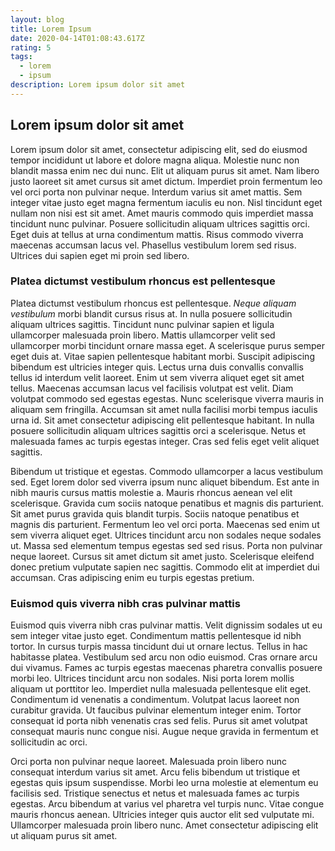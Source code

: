 ```yaml
---
layout: blog
title: Lorem Ipsum
date: 2020-04-14T01:08:43.617Z
rating: 5
tags:
  - lorem
  - ipsum
description: Lorem ipsum dolor sit amet
---
```

## Lorem ipsum dolor sit amet

Lorem ipsum dolor sit amet, consectetur adipiscing elit, sed do eiusmod tempor incididunt ut labore et dolore magna aliqua. Molestie nunc non blandit massa enim nec dui nunc. Elit ut aliquam purus sit amet. Nam libero justo laoreet sit amet cursus sit amet dictum. Imperdiet proin fermentum leo vel orci porta non pulvinar neque. Interdum varius sit amet mattis. Sem integer vitae justo eget magna fermentum iaculis eu non. Nisl tincidunt eget nullam non nisi est sit amet. Amet mauris commodo quis imperdiet massa tincidunt nunc pulvinar. Posuere sollicitudin aliquam ultrices sagittis orci. Eget duis at tellus at urna condimentum mattis. Risus commodo viverra maecenas accumsan lacus vel. Phasellus vestibulum lorem sed risus. Ultrices dui sapien eget mi proin sed libero.

### Platea dictumst vestibulum rhoncus est pellentesque

Platea dictumst vestibulum rhoncus est pellentesque. *Neque aliquam vestibulum* morbi blandit cursus risus at. In nulla posuere sollicitudin aliquam ultrices sagittis. Tincidunt nunc pulvinar sapien et ligula ullamcorper malesuada proin libero. Mattis ullamcorper velit sed ullamcorper morbi tincidunt ornare massa eget. A scelerisque purus semper eget duis at. Vitae sapien pellentesque habitant morbi. Suscipit adipiscing bibendum est ultricies integer quis. Lectus urna duis convallis convallis tellus id interdum velit laoreet. Enim ut sem viverra aliquet eget sit amet tellus. Maecenas accumsan lacus vel facilisis volutpat est velit. Diam volutpat commodo sed egestas egestas. Nunc scelerisque viverra mauris in aliquam sem fringilla. Accumsan sit amet nulla facilisi morbi tempus iaculis urna id. Sit amet consectetur adipiscing elit pellentesque habitant. In nulla posuere sollicitudin aliquam ultrices sagittis orci a scelerisque. Netus et malesuada fames ac turpis egestas integer. Cras sed felis eget velit aliquet sagittis.

Bibendum ut tristique et egestas. Commodo ullamcorper a lacus vestibulum sed. Eget lorem dolor sed viverra ipsum nunc aliquet bibendum. Est ante in nibh mauris cursus mattis molestie a. Mauris rhoncus aenean vel elit scelerisque. Gravida cum sociis natoque penatibus et magnis dis parturient. Sit amet purus gravida quis blandit turpis. Sociis natoque penatibus et magnis dis parturient. Fermentum leo vel orci porta. Maecenas sed enim ut sem viverra aliquet eget. Ultrices tincidunt arcu non sodales neque sodales ut. Massa sed elementum tempus egestas sed sed risus. Porta non pulvinar neque laoreet. Cursus sit amet dictum sit amet justo. Scelerisque eleifend donec pretium vulputate sapien nec sagittis. Commodo elit at imperdiet dui accumsan. Cras adipiscing enim eu turpis egestas pretium.

### Euismod quis viverra nibh cras pulvinar mattis

Euismod quis viverra nibh cras pulvinar mattis. Velit dignissim sodales ut eu sem integer vitae justo eget. Condimentum mattis pellentesque id nibh tortor. In cursus turpis massa tincidunt dui ut ornare lectus. Tellus in hac habitasse platea. Vestibulum sed arcu non odio euismod. Cras ornare arcu dui vivamus. Fames ac turpis egestas maecenas pharetra convallis posuere morbi leo. Ultrices tincidunt arcu non sodales. Nisi porta lorem mollis aliquam ut porttitor leo. Imperdiet nulla malesuada pellentesque elit eget. Condimentum id venenatis a condimentum. Volutpat lacus laoreet non curabitur gravida. Ut faucibus pulvinar elementum integer enim. Tortor consequat id porta nibh venenatis cras sed felis. Purus sit amet volutpat consequat mauris nunc congue nisi. Augue neque gravida in fermentum et sollicitudin ac orci.

Orci porta non pulvinar neque laoreet. Malesuada proin libero nunc consequat interdum varius sit amet. Arcu felis bibendum ut tristique et egestas quis ipsum suspendisse. Morbi leo urna molestie at elementum eu facilisis sed. Tristique senectus et netus et malesuada fames ac turpis egestas. Arcu bibendum at varius vel pharetra vel turpis nunc. Vitae congue mauris rhoncus aenean. Ultricies integer quis auctor elit sed vulputate mi. Ullamcorper malesuada proin libero nunc. Amet consectetur adipiscing elit ut aliquam purus sit amet.